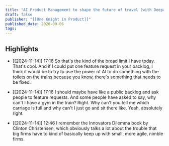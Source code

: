 ```yaml
---
title: "AI Product Management to shape the future of travel (with Deepak Paramanand, Product Lead @ Hitachi Europe)"
draft: false
publisher: "[[One Knight in Product]]"
published_date: 2020-09-06
tags:
---
```



## Highlights
* [[2024-11-14]] 17:16  So that's the kind of the broad limit I have today. That's cool. And if I could put one feature request in your backlog, I think it would be to try to use the power of AI to do something with the toilets on the trains because you know, there's something that needs to be fixed.

* [[2024-11-14]] 17:16  I should maybe have like a public backlog and ask people to feature requests. And some people have asked to say, why can't I have a gym in the train? Right. Why can't you tell me which carriage is full and why can't I just go and sit there like. Yeah, absolutely right.

* [[2024-11-14]] 12:46  I remember the Innovators Dilemma book by Clinton Christensen, which obviously talks a lot about the trouble that big firms have to kind of basically keep up with small, more agile, nimble firms.

